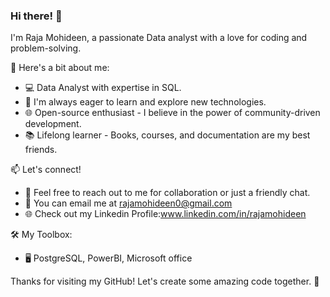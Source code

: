 ### Hi there! 👋

I'm Raja Mohideen, a passionate Data analyst with a love for coding and problem-solving.

🌟 Here's a bit about me:
- 💻 Data Analyst with expertise in SQL.
- 🚀 I'm always eager to learn and explore new technologies.
- 🌐 Open-source enthusiast - I believe in the power of community-driven development.
- 📚 Lifelong learner - Books, courses, and documentation are my best friends.

📫 Let's connect!
- 💬 Feel free to reach out to me for collaboration or just a friendly chat.
- 📧 You can email me at rajamohideen0@gmail.com
- 🌐 Check out my Linkedin Profile:www.linkedin.com/in/rajamohideen

🛠️ My Toolbox:
- 🖥️ PostgreSQL, PowerBI, Microsoft office

Thanks for visiting my GitHub! Let's create some amazing code together. 🚀
